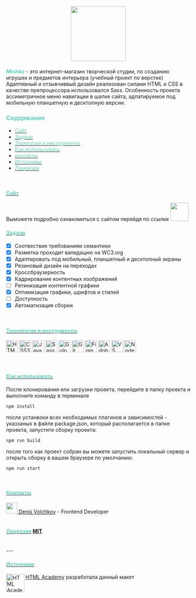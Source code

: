 <h1 align="center">
  <a href="https://denvolch.github.io/mishka/">
    <picture>
      <source media="(min-width: 1250px) and (prefers-color-scheme: dark)" srcset="https://denvolch.github.io/mishka/images/svg/mishka-logo-desktop--dark.svg" width="200">
      <source media="(min-width: 1250px) and (prefers-color-scheme: light)" srcset="https://denvolch.github.io/mishka/images/svg/mishka-logo-desktop.svg" width="200">
      <source media="(min-width: 768px) and (prefers-color-scheme: dark)" srcset="https://denvolch.github.io/mishka/images/svg/mishka-logo-tablet--dark.svg" width="150">
      <source media="(min-width: 768px) and (prefers-color-scheme: light)" srcset="https://denvolch.github.io/mishka/images/svg/mishka-logo-tablet.svg" width="150">
      <source media="(prefers-color-scheme: dark)" srcset="https://denvolch.github.io/mishka/images/svg/mishka-logo-mobile--dark.svg" width="100">
      <img src="https://denvolch.github.io/mishka/images/svg/mishka-logo-mobile.svg" width="100">
    </picture>
  </a>
</h1>

<span style="color: #63d1bb"><b><i>Mishka</i></b></span> - это интернет-магазин творческой студии, по созданию игрушек и предметов интерьера (учебный проект по верстке)
Адаптивный и отзывчиввый дизайн реализован силами HTML и CSS в качестве препроцессора использовался Sass. Особенность проекта ассиметричное меню навигации в шапке сайта, адпатируемое под мобильную планшетную и десктопную версии.
</br>

### <span style="color: #63d1bb">Содержание</span>
  
+ [<span style="color: #63d1bb">Сайт</span>](./README.md#site)
+ [<span style="color: #63d1bb">Задачи</span>](./README.md#tasks)
+ [<span style="color: #63d1bb">Технлогии и инструменты</span>](./README.md#технологии)
+ [<span style="color: #63d1bb">Как использовать</span>](./README.md#start)
+ [<span style="color: #63d1bb">контакты</span>](./README.md#контакты)
+ [<span style="color: #63d1bb">Источники</span>](./README.md#source)
+ [<span style="color: #63d1bb">Лицензия</span>](./README.md#licence)
</br>


#### [<span style="color: #63d1bb">Сайт</span>](#site)
Выможете подробно ознакомиться с сайтом перейдя по ссылке <a href="https://denvolch.github.io/mishka/" title="https://denvolch.github.io"><picture><source media="(prefers-color-scheme: dark)" srcset="https://denvolch.github.io/mishka/images/svg/mishka-logo-mobile--dark.svg" width="50"><img src="https://denvolch.github.io/mishka/images/svg/mishka-logo-mobile.svg" width="50"></picture></a>
</br>


#### [<span style="color: #63d1bb">Задачи</span>](#tasks)
 - [x] Соотвествие требованиям семантики
 - [x] Разметка проходит валидацию на WC3.org
 - [x] Адаптировать под мобильный, планшетный и десктопный экраны
 - [x] Резиновый дизайн на переходах
 - [x] Кроссбраузерность 
 - [x] Кадрирование контентных изображений
 - [ ] Ретинизация контентной графики
 - [x] Оптимизация графики, шрифтов и стилей
 - [ ] Доступность
 - [x] Автоматизация сборки
</br>

#### [<span style="color: #63d1bb">Технологии и инструменты</span>](#технологии)
<div>
    <img style="width: 2rem" src="https://cdn.jsdelivr.net/gh/devicons/devicon/icons/html5/html5-original.svg" title="HTML5"/>
    <img style="width: 2rem" src="https://cdn.jsdelivr.net/gh/devicons/devicon/icons/css3/css3-original.svg" title="CSS3"/>
    <img style="width: 2rem" src="https://cdn.jsdelivr.net/gh/devicons/devicon/icons/javascript/javascript-original.svg" title="JavaScript"/>
    <img style="width: 2rem" src="https://cdn.jsdelivr.net/gh/devicons/devicon/icons/sass/sass-original.svg" title="Sass"/>
    <img style="width: 2rem" src="https://cdn.jsdelivr.net/gh/devicons/devicon/icons/gulp/gulp-plain.svg" title="Gulp"/>
    <img style="width: 2rem" src="https://cdn.jsdelivr.net/gh/devicons/devicon/icons/git/git-original.svg" title="Git"/>
    <img style="width: 2rem" src="https://cdn.jsdelivr.net/gh/devicons/devicon/icons/figma/figma-original.svg" title="Figma"/>
    <img style="width: 2rem" src="https://cdn.jsdelivr.net/gh/devicons/devicon/icons/illustrator/illustrator-line.svg" title="Adobe Illustrator"/>
    <img style="width: 2rem" src="https://cdn.jsdelivr.net/gh/devicons/devicon/icons/vscode/vscode-original.svg" title="VS Code"/>
    <img style="width: 2rem" src="https://cdn.jsdelivr.net/gh/devicons/devicon/icons/nodejs/nodejs-original.svg" title="Node.js"/>
</div>
<br/>    
<br/>

#### [<span style="color: #63d1bb">Как использовать</span>](#start)
После клонирования или загрузки проекта, перейдите в папку проекта и выполните команду в терминале
```node
npm install
```
после устанвоки всех необходимых плагинов и зависимостей - указзаных в файле package.json, который располагается в папке проекта, запустите сборку проекта:
```node
npm run build
```
после того как проект собран вы можете запустить локальный сервер и открыть сборку в вашем браузере по умолчанию:
```node
npm run start
```
</br>

#### [<span style="color: #63d1bb">Контакты</span>](#контакты)
<div style="vertical-align: top;">
<a href="https://vk.com/denv0lc">
<img width="30" src="https://upload.wikimedia.org/wikipedia/commons/f/f3/VK_Compact_Logo_(2021-present).svg"><span> Denis Volchkov</span></a> - Frontend Developer
</div>
</br>

#### [<span style="color: #63d1bb">Лицензия</span>](#licence) [MIT](./LICENSE)
</br>
---

#### [<span style="color: #63d1bb">Источники</span>](#source)
[<a href="https://htmlacademy.ru"><img align="left" width="50" height="50" alt="HTML Academy" src="https://up.htmlacademy.ru/static/img/intensive/adaptive/logo-for-github-2.png">HTML Academy](https://htmlacademy.ru)
разработала данный макет 
